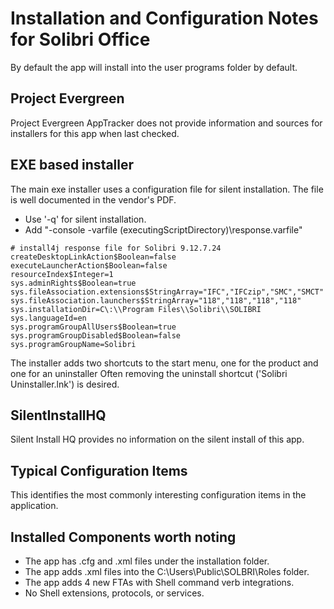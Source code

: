 # Installation and Configuration Notes for Solibri Office

By default the app will install into the user programs folder by default.

## Project Evergreen
Project Evergreen AppTracker does not provide information and sources for installers for this app when last checked.

## EXE based installer


The main exe installer uses a configuration file for silent installation. The file is well documented in the vendor's PDF.  
* Use '-q' for silent installation.
* Add "-console -varfile $($executingScriptDirectory)\response.varfile"

```varfile
# install4j response file for Solibri 9.12.7.24
createDesktopLinkAction$Boolean=false
executeLauncherAction$Boolean=false
resourceIndex$Integer=1
sys.adminRights$Boolean=true
sys.fileAssociation.extensions$StringArray="IFC","IFCzip","SMC","SMCT"
sys.fileAssociation.launchers$StringArray="118","118","118","118"
sys.installationDir=C\:\\Program Files\\Solibri\\SOLIBRI
sys.languageId=en
sys.programGroupAllUsers$Boolean=true
sys.programGroupDisabled$Boolean=false
sys.programGroupName=Solibri
```

The installer adds two shortcuts to the start menu, one for the product and one for an uninstaller  Often removing the uninstall shortcut ('Solibri Uninstaller.lnk') is desired.

## SilentInstallHQ
Silent Install HQ provides no information on the silent install of this app.  

## Typical Configuration Items 

This identifies the most commonly interesting configuration items in the application.

## Installed Components worth noting

* The app has .cfg and .xml files under the installation folder.
* The app adds .xml files into the C:\Users\Public\SOLBRI\Roles folder.
* The app adds 4 new FTAs with Shell command verb integrations.
* No Shell extensions, protocols, or services.
